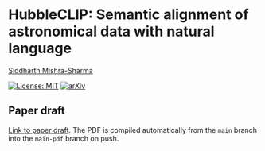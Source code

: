 # HubbleCLIP: Semantic alignment of astronomical data with natural language

[Siddharth Mishra-Sharma](mailto:smsharma@mit.edu)

[![License: MIT](https://img.shields.io/badge/License-MIT-red.svg)](https://opensource.org/licenses/MIT)
[![arXiv](https://img.shields.io/badge/arXiv-24xx.xxxxx%20-green.svg)](https://arxiv.org/abs/24xx.xxxxx)

## Paper draft

[Link to paper draft](https://github.com/smsharma/HubbleCLIP/blob/main-pdf/paper/hubble_paperclip.pdf). The PDF is compiled automatically from the `main` branch into the `main-pdf` branch on push.

